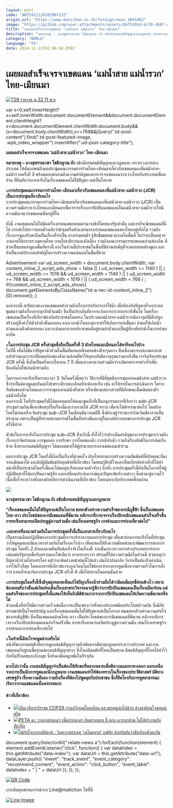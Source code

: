 ```yaml
---
layout: post
code: "ART24111202029D72JZ"
origin_url: "https://www.matichon.co.th/foreign/news_4891462"
image: "https://github.com/user-attachments/assets/8a754914-bc76-4b8f-a36f-e9e662f7ca95"
title: "เผยผลสำเร็จเจรจาเขตแดน ‘แม่น้ำสาย แม่น้ำรวก’ ไทย-เมียนมา"
description: "หมายเหตุ - นางสุพรรณวษา โชติกญาณ ถัง อธิบดีกรมสนธิสัญญาและกฎหมาย กระทรวงการต่างประเทศ ให้สัมภาษณ์ถึงผลประชุมคณะกรรมการร่วมไทย-เมียนมาเกี่ยวกับเขตแดนคงที่แม่น้ำสาย-แม่น้ำรวกครั้งที่ 3 พร้อมตอบคำถามถึงความสำคัญของการเจรจาเขตแดนระหว่างไทยกับประเทศเพื่อนบ้าน ที่ยืนยันว่าการหารือในเรื่องเขตแดนไม่ใช่ปัญหา แต่เป็นโอกาส"
category: "WORLD"
language: "th"
date: 2024-11-12T02:06:16.858Z
---
```


# เผยผลสำเร็จเจรจาเขตแดน ‘แม่น้ำสาย แม่น้ำรวก’ ไทย-เมียนมา

[![](https://www.matichon.co.th/wp-content/uploads/2024/11/728-รายงาน-น.32-11-พ.ย.jpg "728 รายงาน น.32 11 พ.ย")](https://www.matichon.co.th/wp-content/uploads/2024/11/728-รายงาน-น.32-11-พ.ย.jpg)

var x=0;self.innerHeight?x=self.innerWidth:document.documentElement&&document.documentElement.clientHeight?x=document.documentElement.clientWidth:document.body&&(x=document.body.clientWidth),x<=768&&jQuery(".td-post-content").find(".td-post-featured-image, .wpb\_video\_wrapper").insertAfter(".ud-post-category-title");

**เผยผลสำเร็จเจรจาเขตแดน ‘แม่น้ำสาย แม่น้ำรวก’ ไทย-เมียนมา**

**หมายเหตุ – นางสุพรรณวษา โชติกญาณ ถัง** อธิบดีกรมสนธิสัญญาและกฎหมาย กระทรวงการต่างประเทศ ให้สัมภาษณ์ถึงผลประชุมคณะกรรมการร่วมไทย-เมียนมาเกี่ยวกับเขตแดนคงที่แม่น้ำสาย-แม่น้ำรวกครั้งที่ 3 พร้อมตอบคำถามถึงความสำคัญของการเจรจาเขตแดนระหว่างไทยกับประเทศเพื่อนบ้าน ที่ยืนยันว่าการหารือในเรื่องเขตแดนไม่ใช่ปัญหา แต่เป็นโอกาส

**๐การประชุมคณะกรรมการร่วมไทย-เมียนมาเกี่ยวกับเขตแดนคงที่แม่น้ำสาย-แม่น้ำรวก (JCR) เป็นการประชุมเกี่ยวกับอะไร**  
การประชุมคณะกรรมการร่วมไทย-เมียนมาเกี่ยวกับเขตแดนคงที่แม่น้ำสาย-แม่น้ำรวก (JCR) เป็นความร่วมมือระหว่างไทยและเมียนมาเพื่อเจรจาเรื่องการปักปันนเขตแดนในแม่น้ำสาย-แม่น้ำรวกให้มีความชัดเจนว่าเขตแดนนั้นอยู่ที่ใด

ทั้งนี้ งานเขตแดนไม่ได้มีแค่เรื่องกำหนดขอบเขตอำนาจอธิปไตยของรัฐเท่านั้น แต่การที่จะมีเขตแดนที่ดีได้ การเข้าไปตรวจสอบตัวหลักว่าชำรุดหรือยังคงสามารถกำหนดเขตแดนของไทยอยู่หรือไม่ รวมถึงเรื่องการดูแลรักษาถือเป็นเรื่องที่จำเป็น ทางกรมสนธิฯ รู้สึกชื่มชมหน่วยงานในพื้นที่ ไม่ว่าจะเป็นหน่วยงานภายใต้กระทรวงมหาดไทย กรมโยธาธิการและผังเมือง รวมถึงคณะกรรมการชายแดนส่วนท้องถิ่น ที่ช่วยเป็นแขนขาดูแลพื้นที่ตรงนี้ และในส่วนนี้ประชาชนในพื้นที่มีส่วนสำคัญที่จะคอยสอดส่องดูแล และยังเป็นองค์ประกอบสำคัญในการสร้างความแน่นอนในพื้นที่ด้วย

Advertisement var ud\_screen\_width = document.body.clientWidth; var content\_inline\_2\_script\_ads\_show = false || ( ud\_screen\_width >= 1140 ) || ( ud\_screen\_width >= 1019 && ud\_screen\_width < 1140 ) || ( ud\_screen\_width >= 768 && ud\_screen\_width < 1019 ) || ( ud\_screen\_width < 768 ) ; if(!content\_inline\_2\_script\_ads\_show){ document.getElementsByClassName("td-a-rec-id-content\_inline\_2")\[0\].remove(); }

นอกจากนี้ สารัตถะของงานเขตแดนยังรวมถึงเรื่องการบริหารการใช้น้ำ เพื่อป้องกันปัญหาที่จะกระทบชุมชนรวมถึงเรื่องการลุกล้ำตัวแม่น้ำ ซึ่งเป็นประเด็นที่อาจจะเกิดการกระทบกระทั่งขึ้นได้ โดยเรื่องเขตแดนเป็นเรื่องที่เกี่ยวข้องกับประชาชนโดยตรง ในบริเวณแม่น้ำสาย-แม่น้ำรวกมีบางจุดที่มีสิ่งปลูกสร้างอยู่ซึ่งทำให้ตัวลำน้ำนั้นแคบลง และเวลาน้ำไหลลงมาจะทำให้เกิดการเอ่อขึ้นมา ส่งผลให้เกิดน้ำท่วมและตลิ่งพังทลายลง และจะส่งผลกระทบประชาชนที่อยู่ตามลำน้ำและเป็นผู้ที่อาศัยลำน้ำในการทำมาหากิน

**๐ในการประชุม JCR ครั้งล่าสุดซึ่งถือเป็นครั้งที่ 3 ฝ่ายไทยและเมียนมาได้หารืออะไรบ้าง**  
ในปีนี้ เห็นได้ชัดว่าปัญหาน้ำท่วมในพื้นที่ตอนเหนือค่อนข้างที่จะรุนแรง สืบเนื่องมาจากสภาพอากาศแปรปวนและการเปลี่ยนแปลงของสิ่งแวดล้อมที่ทำให้อุทกภัยมีความรุนแรงมากยิ่งขึ้น เราจึงเรียกประชุม JCR ครั้งนี้ ซึ่งถือเป็นครั้งแรกในรอบ 7 ปี เพื่อแสวงหาความร่วมมือว่าจะมีมาตรการอย่างไรเพื่อป้องกันไม่ให้เกิดน้ำท่วมอีก

โดยจากการหารือเป็นระยะเวลา 3 วันในครั้งนี้พบว่า วิธีการที่ดีที่สุดคือการขุดลอกแม่น้ำสาย แม่น้ำรวก ซึ่งจำเป็นต้องพูดคุยกันต่อไปเพราะมีรายละเอียดที่จะต้องหารือ เช่น ค่าใช้จ่ายในการดำเนินการ ใครจะรับผิดชอบส่วนไหนและการจะขุดลอกแม่น้ำทั้งสาย หรือเพียงแค่บางส่วนที่มีลักษณะตื้นเขินของตัวแม่น้ำหรือไม่  
นอกจากนี้ ในที่ประชุมครั้งนี้ได้มอบหมายให้คณะชุดเล็กที่เป็นอนุกรรมการที่เรียกว่า sub-JCR ประชุมร่วมกันเพื่อหาข้อสรุปในเรื่องนี้และรายงานให้ JCR ทราบ เพื่อจะได้พิจารณาต่อไป โดยฝ่ายไทยได้เสนอที่จะจัดประชุม sub-JCR ในเดือนธันวาคมปีนี้ ซึ่งมีรองผู้ว่าราชการจังหวัดเชียงรายเป็นประธาน เพราะเป็นผู้ที่ทราบสถานการณ์ในพื้นที่อย่างดีและอยู่ในองค์ประกอบของการประชุม JCR ครั้งนี้ด้วย

หัวข้อในการหารือในการประชุม sub-JCR ที่จะถึงนี้ ตั้งใจไว้ว่าประเด็นสำคัญของการประชุมจะรวมถึงเรื่องการจัดทำแผน การขุดลอก การรักษา การไหลของน้ำ การเข้าถึงน้ำ รวมถึงเรื่องสิทธิในการเดินเรือด้วย ซึ่งทางกรมสนธิสัญญาฯ ได้มอบหมายให้ผู้อำนวยการกองเขตแดนเข้าร่วม

ผลการประชุม JCR ในครั้งนี้ถือเป็นเรื่องที่น่าพอใจ ฝ่ายไทยสามารถสร้างความสัมพันธ์ที่ดีกับคณะที่มาจากเมียนมาได้ และมีปฏิสัมพันธ์กับทุกฝ่ายที่เกี่ยวข้อง โดยตนรู้สึกดีใจและเป็นเกียรติอย่างยิ่งที่ได้ทำหน้าที่เป็นประธานในครั้งนี้และได้พบคู่หารือแบบเจอตัวจริงๆ อีกทั้ง การประชุมครั้งนี้ยังเป็นโอกาสให้ผู้ปฏิบัติหน้าที่ได้แบ่งปันความรู้สึก แลกเปลี่ยนประสบการณ์และปัญหาข้อกังวลต่างๆ ซึ่งนำมาสู่ความไว้เนื้อเชื่อใจระหว่างทั้งสองฝ่ายกับการดำเนินงานที่เกี่ยวข้อง โดยเฉพาะกับประเทศเพื่อนบ้าน

![](https://www.matichon.co.th/wp-content/uploads/2024/11/รายงาน-น.32-2-11-พ.ย-250x300.jpg)

**นางสุพรรณวษา โชติกญาณ ถัง อธิบดีกรมสนธิสัญญาและกฎหมาย**

**“เรื่องเขตแดนนั้นไม่ใช่ปัญหาแต่เป็นโอกาส ขอยกตัวอย่างความสำเร็จของกรณีภูชี้ฟ้า ซึ่งเป็นเขตแดนไทย-ลาว ประโยชน์ของการมีเขตแดนที่ชัดเจน หลังจากที่การเจรจาเรื่องปักหลักเขตแดนสำเร็จเสร็จสิ้น การหารือสามารถเปิดประตูสู่ความร่วมมือ เช่นเรื่องเศรษฐกิจ การค้าและการท่องเที่ยวต่อไป”**

**๐เอกสารที่ลงนามร่วมกันในการประชุมครั้งนี้เป็นเอกสารเกี่ยวกับอะไร**  
เป็นธรรมเนียมปฏิบัติของการประชุมที่เราจะทำรายงานผลการประชุม เพื่อสะท้อนการหารือในที่ประชุมว่าได้พูดคุยและมีแนวทางร่วมกันในเรื่องอะไรบ้าง เพื่อแสดงให้ถึงความคืบหน้าและพัฒนาการของการประชุม โดยทั้ง 2 ฝ่ายลงนามยืนยันข้อเท็จจริงในเรื่องนี้ จากนั้นกระทรวงการต่างประเทศจะทำการเสนอต่อรัฐบาลเพื่อรับทราบและให้เห็นว่า ทางกระทรวงฯ พร้อมที่ให้ความร่วมมือในส่วนนี้ ด้วยเหตุว่าปัญหาน้ำท่วมไม่รอท่าใคร แม้ว่าจะพ้นช่วงหน้าฝนนี้ไปแล้ว ฝนก็กำลังมาอีก จึงจำเป็นต้องรีบดำเนินการให้เร็วที่สุด โดยเอกสารที่เกี่ยวข้องจะถูกเวียนโดยใช้ช่องการทางการทูตเพื่อความรวดเร็วในการสั่งการ แทนที่จะมาจัดการประชุม JCR ครั้งที่ 4 เพื่อให้ทราบในตอนนั้นด้วย

**๐การประชุมในครั้งนี้ซึ่งมีจุดมุ่งหมายเพื่อแก้ไขปัญาเรื่องน้ำท่วมถือได้ว่ามีผลสัมฤทธิ์ค่อนข้างไว เพราะต้องยอมรับว่าตั้งแต่เกิดประเด็นเรื่องเขาพระวิหารคนจะรู้สึกว่าการปักปันเขตแดนเป็นเรื่องเผือกร้อน แต่ผลสำเร็จของการประชุมครั้งนี้แสดงให้เห็นถึงมิติด้านบวกจากการปักปันเขตแดนให้เกิดความชัดเจนหรือไม่**  
ส่วนหนึ่งที่ทำให้มีความรวดเร็วเช่นนี้อาจจะเป็นเพราะว่าทั้งสองประเทศมีผลประโยชน์ร่วมกัน ซึ่งมีภัยธรรมชาติเป็นโจทย์สำคัญ และเรื่องเขตแดนนั้นไม่ใช่ปัญหาแต่เป็นโอกาส ตนขอยกตัวอย่างความสำเร็จของกรณีภูชี้ฟ้า ซึ่งเป็นเขตแดนด้านไทย-ลาว เป็นประโยชน์ของการมีเขตแดนที่ชัดเจน หลังจากที่การเจรจาเรื่องปักหลักเขตแดนสำเร็จเสร็จสิ้น การหารือสามารถเปิดประตูสู่ความร่วมมือ เช่นเรื่องเศรษฐกิจ การค้าและการท่องเที่ยวต่อไป

**๐ในท้ายนี้มีอะไรจะพูดฝากหรือไม่**  
หน้าที่ของกรมสนธิฯคือการดูแลสนธิสัญญารวมถึงพันธกรณีตามกฎหมายระหว่างประเทศ และงานเขตแดนก็อยู่บนพื้นฐานของสนธิสัญญาต่างๆ ซึ่งในอดีตสมัยที่ไทยเป็นสยาม มีสนธิสัญญาที่ไทยได้ทำไว้กับทั้งฝรั่งเศสและอังกฤษ ซึ่งยังคงมีผลผูกพันในปัจจุบัน

**มากไปกว่านั้น งานสนธิสัญญาจำเป็นต้องใช้ทักษะที่หลากหลายเพื่อตีความและหาทางออก นอกเหนือจากการเป็นนักการทูตและนักกฎหมาย งานเขตแดนทำให้ต้องทราบในเรื่องของประวัติศาสตร์ มิติทางเศรษฐกิจ เรื่องความมั่นคง รวมถึงเรื่องที่ต้องไปพูดคุยกับประชาชน ซึ่งก็ยึดโยงกับการทูตสาธารณะ เรียกว่างานแขตแดนนั้นครบรสมาก**

#### ข่าวที่เกี่ยวข้อง

*   [![](https://www.matichon.co.th/wp-content/uploads/2024/11/S__12566588_0.jpg)เปิดเวทีการประชุม COP29 เร่งแก้วิกฤตโลกเดือด ทส.พกหมูเด้งไปด้วย ต่างชาติสนใจขอแชะตรึม](https://www.matichon.co.th/foreign/news_4893913)
*   [![](https://www.matichon.co.th/wp-content/uploads/2024/11/72402.jpg)PETA ฉะ วางยาสลบแมว เพื่อถ่ายละคร อันตรายมาก ชี้ ผกก.ควรถูกห้าม ไม่ให้ทำงานกับสัตว์อีก](https://www.matichon.co.th/foreign/news_4893689)
*   [![](https://www.matichon.co.th/wp-content/uploads/2024/11/โฟกัสโลก-รูปใหญ่-728.jpg)โฟกัสโลกรอบสัปดาห์ : วิเคราะห์สาเหตุ ‘เดโมแครต’ แพ้ยับ ส่งทรัมป์คว้าชัยเลือกตั้งมะกัน](https://www.matichon.co.th/foreign/indepth/news_4893232)

document.querySelectorAll(".relate-news a").forEach(function(element) { element.addEventListener("click", function() { var dataIndex = this.getAttribute("data-index"); var dataUrl = this.getAttribute("data-url"); dataLayer.push({ "event": "track\_event", "event\_category": "recommend\_content", "event\_action": "click\_button", "event\_label": dataIndex + " | " + dataUrl }); }); });

[![QR Code](https://www.matichon.co.th/wp-content/uploads/2023/07/wob1371z.jpg)](https://lin.ee/ht0nDxX)

เกาะติดทุกสถานการณ์จาก Line@matichon ได้ที่นี่

[![Line Image](https://www.matichon.co.th/wp-content/uploads/2023/07/th.png)](https://lin.ee/ht0nDxX)